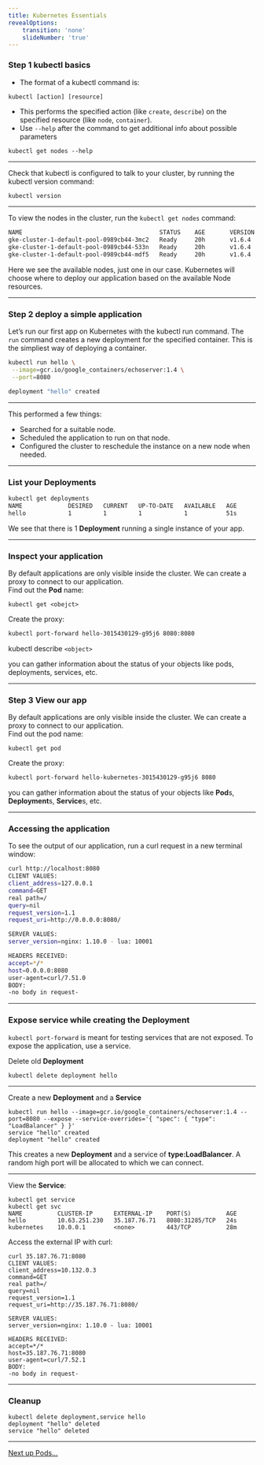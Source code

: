 ```yaml
---
title: Kubernetes Essentials
revealOptions:
    transition: 'none'
    slideNumber: 'true'
---
```


### Step 1 kubectl basics

* The format of a kubectl command is: 
```
kubectl [action] [resource]
```
* This performs the specified action  (like `create`, `describe`) on the specified resource (like `node`, `container`). 
* Use `--help` after the command to get additional info about possible parameters
```
kubectl get nodes --help
```

---

Check that kubectl is configured to talk to your cluster, by running the kubectl version command:
```bash
kubectl version
```

---

To view the nodes in the cluster, run the `kubectl get nodes` command:
```bash
NAME                                       STATUS    AGE       VERSION
gke-cluster-1-default-pool-0989cb44-3mc2   Ready     20h       v1.6.4
gke-cluster-1-default-pool-0989cb44-533n   Ready     20h       v1.6.4
gke-cluster-1-default-pool-0989cb44-mdf5   Ready     20h       v1.6.4
```

Here we see the available nodes, just one in our case. Kubernetes will choose where to deploy our application based on the available Node resources.

---

### Step 2 deploy a simple application 

Let’s run our first app on Kubernetes with the kubectl run command. The `run` command creates a new deployment for the specified container. This is the simpliest way of deploying a container.

```bash
kubectl run hello \
 --image=gcr.io/google_containers/echoserver:1.4 \
 --port=8080

deployment "hello" created
```

---

This performed a few things:
* Searched for a suitable node.
* Scheduled the application to run on that node.
* Configured the cluster to reschedule the instance on a new node when needed.

---

### List your **Deployment**s

```bash
kubectl get deployments
NAME             DESIRED   CURRENT   UP-TO-DATE   AVAILABLE   AGE
hello            1         1         1            1           51s
```

We see that there is 1 **Deployment** running a single instance of your app.

---

### Inspect your application

By default applications are only visible inside the cluster. We can create a proxy to connect to our application.  
Find out the **Pod** name:

```
kubectl get <obejct>
```

Create the proxy:

```bash
kubectl port-forward hello-3015430129-g95j6 8080:8080
```

kubectl describe `<object>`

you can gather information about the status of your objects like pods, deployments, services, etc.

---

### Step 3 View our app

By default applications are only visible inside the cluster. We can create a proxy to connect to our application.  
Find out the pod name:
```
kubectl get pod
```
Create the proxy:
```bash
kubectl port-forward hello-kubernetes-3015430129-g95j6 8080 
```
you can gather information about the status of your objects like **Pod**s, **Deployment**s, **Service**s, etc.

---

### Accessing the application

To see the output of our application, run a curl request in a new terminal window:
```bash
curl http://localhost:8080
CLIENT VALUES:
client_address=127.0.0.1
command=GET
real path=/
query=nil
request_version=1.1
request_uri=http://0.0.0.0:8080/

SERVER VALUES:
server_version=nginx: 1.10.0 - lua: 10001

HEADERS RECEIVED:
accept=*/*
host=0.0.0.0:8080
user-agent=curl/7.51.0
BODY:
-no body in request-
```

---

### Expose service while creating the **Deployment**

`kubectl port-forward` is meant for testing services that are not exposed. To expose the application, use a service.

Delete old **Deployment**

```
kubectl delete deployment hello
```

---

Create a new **Deployment** and a **Service**

```
kubectl run hello --image=gcr.io/google_containers/echoserver:1.4 --port=8080 --expose --service-overrides='{ "spec": { "type": "LoadBalancer" } }'
service "hello" created
deployment "hello" created
```

This creates a new **Deployment** and a service of **type:LoadBalancer**. A random high port will be allocated to which we can connect.

---

View the **Service**:

```
kubectl get service
kubectl get svc
NAME          CLUSTER-IP      EXTERNAL-IP    PORT(S)          AGE
hello         10.63.251.230   35.187.76.71   8080:31285/TCP   24s
kubernetes    10.0.0.1        <none>         443/TCP          28m
```
Access the external IP with curl:

```
curl 35.187.76.71:8080
CLIENT VALUES:
client_address=10.132.0.3
command=GET
real path=/
query=nil
request_version=1.1
request_uri=http://35.187.76.71:8080/

SERVER VALUES:
server_version=nginx: 1.10.0 - lua: 10001

HEADERS RECEIVED:
accept=*/*
host=35.187.76.71:8080
user-agent=curl/7.52.1
BODY:
-no body in request-
```

---

### Cleanup

```
kubectl delete deployment,service hello
deployment "hello" deleted
service "hello" deleted
```

----

[Next up Pods...](../03_pods.md)

